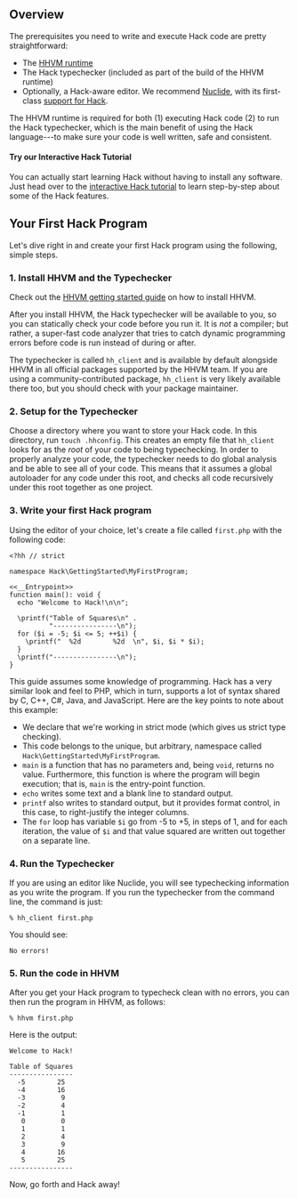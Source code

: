 ## Overview

The prerequisites you need to write and execute Hack code are pretty straightforward:

* The [HHVM runtime](../../hhvm/getting-started/getting-started.md)
* The Hack typechecker (included as part of the build of the HHVM runtime)
* Optionally, a Hack-aware editor. We recommend [Nuclide](https://github.com/facebook/nuclide), with 
its first-class [support for Hack](https://nuclide.io/docs/languages/hack/).

The HHVM runtime is required for both (1) executing Hack code (2) to run the Hack typechecker, which 
is the main benefit of using the Hack language---to make sure your code is well written, safe and consistent.

#### Try our Interactive Hack Tutorial

You can actually start learning Hack without having to install any software. Just head over to 
the [interactive Hack tutorial](http://hacklang.org/tutorial.html) to learn step-by-step about 
some of the Hack features.

## Your First Hack Program

Let's dive right in and create your first Hack program using the following, simple steps.

### 1. Install HHVM and the Typechecker

Check out the [HHVM getting started guide](../../hhvm/getting-started/getting-started.md) on how 
to install HHVM. 

After you install HHVM, the Hack typechecker will be available to you, so you can statically check 
your code before you run it. It is *not* a compiler; but rather, a super-fast code analyzer that tries 
to catch dynamic programming errors before code is run instead of during or after.

The typechecker is called `hh_client` and is available by default alongside HHVM in all official 
packages supported by the HHVM team. If you are using a community-contributed package, `hh_client` 
is very likely available there too, but you should check with your package maintainer.

### 2. Setup for the Typechecker

Choose a directory where you want to store your Hack code. In this directory, run `touch .hhconfig`. This 
creates an empty file that `hh_client` looks for as the *root* of your code to being typechecking. In 
order to properly analyze your code, the typechecker needs to do global analysis and be able to see 
all of your code. This means that it assumes a global autoloader for any code under this root, and 
checks all code recursively under this root together as one project.

### 3. Write your first Hack program

Using the editor of your choice, let's create a file called `first.php` with the following code:

```Hack
<?hh // strict

namespace Hack\GettingStarted\MyFirstProgram;

<<__Entrypoint>>
function main(): void {
  echo "Welcome to Hack!\n\n";

  \printf("Table of Squares\n" .
          "----------------\n");
  for ($i = -5; $i <= 5; ++$i) {
    \printf("  %2d        %2d  \n", $i, $i * $i);
  }
  \printf("----------------\n");
}

```

This guide assumes some knowledge of programming. Hack has a very similar look and feel to PHP, which in 
turn, supports a lot of syntax shared by C, C++, C#, Java, and JavaScript. Here are the key points to note about this example:

* We declare that we're working in strict mode (which gives us strict type checking).
* This code belongs to the unique, but arbitrary, namespace called `Hack\GettingStarted\MyFirstProgram`.
* `main` is a function that has no parameters and, being `void`, returns no value. Furthermore, this function
is where the program will begin execution; that is, `main` is the entry-point function.
* `echo` writes some text and a blank line to standard output.
* `printf` also writes to standard output, but it provides format control, in this case, to right-justify the integer columns.
* The `for` loop has variable `$i` go from -5 to +5, in steps of 1, and for each iteration, the value
of `$i` and that value squared are written out together on a separate line.

### 4. Run the Typechecker

If you are using an editor like Nuclide, you will see typechecking information as you write 
the program. If you run the typechecker from the command line, the command is just:

```
% hh_client first.php
```

You should see:

```
No errors!
```

### 5. Run the code in HHVM

After you get your Hack program to typecheck clean with no errors, you can then run the 
program in HHVM, as follows:

```
% hhvm first.php
```

Here is the output:

```
Welcome to Hack!

Table of Squares
----------------
  -5        25
  -4        16
  -3         9
  -2         4
  -1         1
   0         0
   1         1
   2         4
   3         9
   4        16
   5        25
----------------

```

Now, go forth and Hack away!


